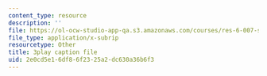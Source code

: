 ```yaml
---
content_type: resource
description: ''
file: https://ol-ocw-studio-app-qa.s3.amazonaws.com/courses/res-6-007-signals-and-systems-spring-2011/2e0cd5e16df86f2325a2dc630a36b6f3_4Q1fWMxVDZY.srt
file_type: application/x-subrip
resourcetype: Other
title: 3play caption file
uid: 2e0cd5e1-6df8-6f23-25a2-dc630a36b6f3
---
```

